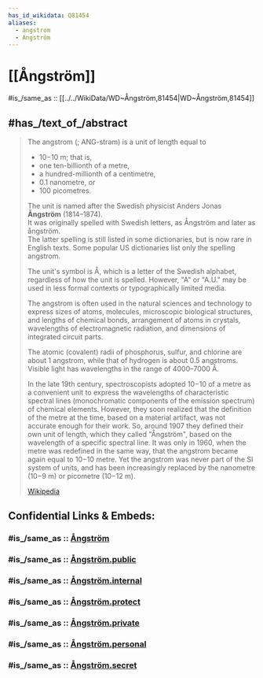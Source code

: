 ```yaml
---
has_id_wikidata: Q81454
aliases:
  - angstrom
  - Angström
---
```


# [[Ångström]] 

#is_/same_as :: [[../../WikiData/WD~Ångström,81454|WD~Ångström,81454]] 

## #has_/text_of_/abstract 

> The angstrom (; ANG-strəm) is a unit of length equal to 
> - 10−10 m; that is, 
> - one ten-billionth of a metre, 
> - a hundred-millionth of a centimetre, 
> - 0.1 nanometre, or 
> - 100 picometres. 
> 
> The unit is named after the Swedish physicist Anders Jonas **Ångström** (1814–1874).  
> It was originally spelled with Swedish letters, as Ångström and later as ångström.  
> The latter spelling is still listed in some dictionaries, but is now rare in English texts. 
> Some popular US dictionaries list only the spelling angstrom.
>
> The unit's symbol is Å, which is a letter of the Swedish alphabet, 
> regardless of how the unit is spelled. 
> However, "A" or "A.U." may be used in less formal contexts or typographically limited media.
>
> The angstrom is often used in the natural sciences and technology 
> to express sizes of atoms, molecules, microscopic biological structures, 
> and lengths of chemical bonds, arrangement of atoms in crystals, 
> wavelengths of electromagnetic radiation, and dimensions of integrated circuit parts. 
> 
> The atomic (covalent) radii of phosphorus, sulfur, and chlorine are about 1 angstrom, 
> while that of hydrogen is about 0.5 angstroms. 
> Visible light has wavelengths in the range of 4000–7000 Å.
>
> In the late 19th century, spectroscopists adopted 10−10 of a metre as a convenient unit to express the wavelengths of characteristic spectral lines (monochromatic components of the emission spectrum) of chemical elements. However, they soon realized that the definition of the metre at the time, based on a material artifact, was not accurate enough for their work.  So, around 1907 they defined their own unit of length, which they called "Ångström", based on the wavelength of a specific spectral line. It was only in 1960, when the metre was redefined in the same way, that the angstrom became again equal to 10−10 metre.  Yet the angstrom was never part of the SI system of units, and has been increasingly replaced by the nanometre (10−9 m) or picometre (10−12 m).
>
> [Wikipedia](https://en.wikipedia.org/wiki/Angstrom) 


## Confidential Links & Embeds: 

### #is_/same_as :: [Ångström](/_Standards/Dimension/Dim~Length/Ångström.md) 

### #is_/same_as :: [Ångström.public](/_public/Dimension/Dim~Length/Ångström.public.md) 

### #is_/same_as :: [Ångström.internal](/_internal/Dimension/Dim~Length/Ångström.internal.md) 

### #is_/same_as :: [Ångström.protect](/_protect/Dimension/Dim~Length/Ångström.protect.md) 

### #is_/same_as :: [Ångström.private](/_private/Dimension/Dim~Length/Ångström.private.md) 

### #is_/same_as :: [Ångström.personal](/_personal/Dimension/Dim~Length/Ångström.personal.md) 

### #is_/same_as :: [Ångström.secret](/_secret/Dimension/Dim~Length/Ångström.secret.md)

